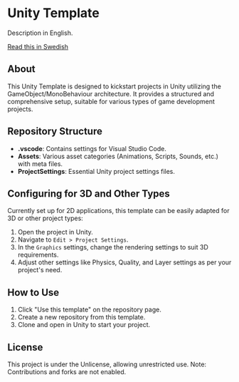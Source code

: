 # Unity Template

Description in English.

[Read this in Swedish](./README.se.md)

## About

This Unity Template is designed to kickstart projects in Unity utilizing the GameObject/MonoBehaviour architecture. It provides a structured and comprehensive setup, suitable for various types of game development projects.

## Repository Structure

- **.vscode**: Contains settings for Visual Studio Code.
- **Assets**: Various asset categories (Animations, Scripts, Sounds, etc.) with meta files.
- **ProjectSettings**: Essential Unity project settings files.

## Configuring for 3D and Other Types

Currently set up for 2D applications, this template can be easily adapted for 3D or other project types:
1. Open the project in Unity.
2. Navigate to `Edit > Project Settings`.
3. In the `Graphics` settings, change the rendering settings to suit 3D requirements.
4. Adjust other settings like Physics, Quality, and Layer settings as per your project's need.

## How to Use

1. Click "Use this template" on the repository page.
2. Create a new repository from this template.
3. Clone and open in Unity to start your project.

## License

This project is under the Unlicense, allowing unrestricted use. Note: Contributions and forks are not enabled.













